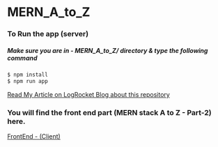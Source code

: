 # MERN_A_to_Z

### To Run the app (server)

##### Make sure you are in - MERN_A_to_Z/ directory & type the following command

```sh
$ npm install
$ npm run app
```

[Read My Article on LogRocket Blog about this repository](https://blog.logrocket.com/mern-stack-a-to-z-part-1/)

### You will find the front end part (MERN stack A to Z - Part-2) here.

[FrontEnd - (Client)](https://github.com/nurislam03/MERN_A_to_Z_Client)
